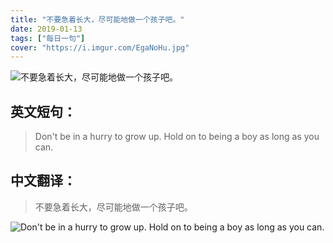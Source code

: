 ```yaml
---
title: "不要急着长大，尽可能地做一个孩子吧。"
date: 2019-01-13
tags: ["每日一句"]
cover: "https://i.imgur.com/EgaNoHu.jpg"
---
```


![不要急着长大，尽可能地做一个孩子吧。](https://i.imgur.com/b7YqTJb.jpg)

## 英文短句：
> Don't be in a hurry to grow up. Hold on to being a boy as long as you can.

<!--more-->

## 中文翻译：
> 不要急着长大，尽可能地做一个孩子吧。

![Don't be in a hurry to grow up. Hold on to being a boy as long as you can.](https://i.imgur.com/oTt81Le.jpg)

